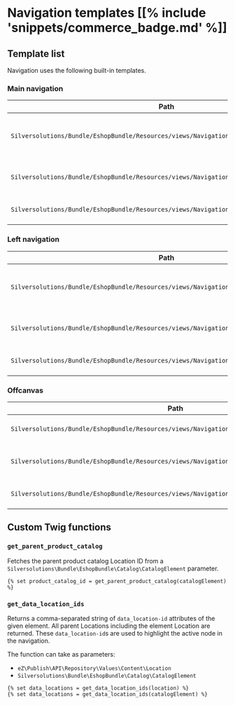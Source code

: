 # Navigation templates [[% include 'snippets/commerce_badge.md' %]]

## Template list

Navigation uses the following built-in templates.

### Main navigation

|Path|Description|
|--- |--- |
|`Silversolutions/Bundle/EshopBundle/Resources/views/Navigation/main_navigation.html.twig`|Renders the navigation subcontroller that builds the main navigation|
|`Silversolutions/Bundle/EshopBundle/Resources/views/Navigation/main_menu.html.twig`|Renders the main navigation list `<ul>` and includes `knp_menu.html.twig`|
|`Silversolutions/Bundle/EshopBundle/Resources/views/Navigation/knp_menu.html.twig`|Renders the main navigation nodes as `<li>` elements|

### Left navigation

|Path|Description|
|--- |--- |
|`Silversolutions/Bundle/EshopBundle/Resources/views/Navigation/left_navigation.html.twig`|Renders the navigation subcontroller that builds the left navigation|
|`Silversolutions/Bundle/EshopBundle/Resources/views/Navigation/left_menu.html.twig`|Renders the left navigation list `<ul>` and includes `left_menu.html.twig`|
|`Silversolutions/Bundle/EshopBundle/Resources/views/Navigation/knp_left_menu.html.twig`|Renders the left navigation nodes as `<li>` elements|

### Offcanvas

|Path|Description|
|--- |--- |
|`Silversolutions/Bundle/EshopBundle/Resources/views/Navigation/offcanvas_navigation.html.twig`|Renders the navigation subcontroller that builds the offcanvas navigation|
|`Silversolutions/Bundle/EshopBundle/Resources/views/Navigation/offcanvas_menu.html.twig`|Renders the offcanvas navigation list `<ul>` and includes `knp_offcanvas.html.twig`|
|`Silversolutions/Bundle/EshopBundle/Resources/views/Navigation/knp_offcanvas.html.twig`|Renders the offcanvas navigation nodes as `<li>` elements|

## Custom Twig functions

### `get_parent_product_catalog`

Fetches the parent product catalog Location ID from a `Silversolutions\Bundle\EshopBundle\Catalog\CatalogElement` parameter.

``` html+twig
{% set product_catalog_id = get_parent_product_catalog(catalogElement) %}
```

### `get_data_location_ids`

Returns a comma-separated string of `data_location-id` attributes of the given element.
All parent Locations including the element Location are returned.
These `data_location-id`s are used to highlight the active node in the navigation.

The function can take as parameters:

- `eZ\Publish\API\Repository\Values\Content\Location`
- `Silversolutions\Bundle\EshopBundle\Catalog\CatalogElement`

``` html+twig
{% set data_locations = get_data_location_ids(location) %}
{% set data_locations = get_data_location_ids(catalogElement) %}
```

